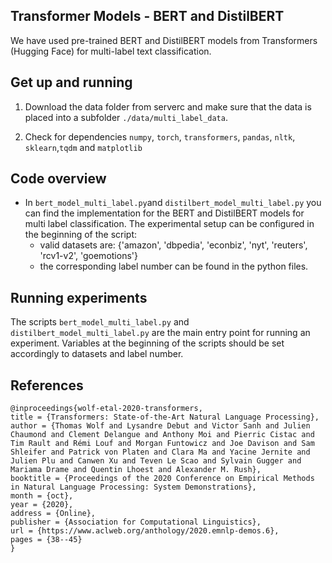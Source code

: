 ## Transformer Models - BERT and DistilBERT 

We have used pre-trained BERT and DistilBERT models from Transformers (Hugging Face) for multi-label text classification.

## Get up and running

1. Download the data folder from serverc and make sure that the data is placed into a subfolder `./data/multi_label_data`.

2. Check for dependencies `numpy`, `torch`, `transformers`, `pandas`, `nltk`, `sklearn`,`tqdm` and `matplotlib`


## Code overview

- In `bert_model_multi_label.py`and `distilbert_model_multi_label.py` you can find the implementation for the BERT and DistilBERT models for multi label classification.
  The experimental setup can be configured in the beginning of the script:
    - valid datasets are: {'amazon', 'dbpedia', 'econbiz', 'nyt', 'reuters', 'rcv1-v2', 'goemotions'}
    - the corresponding label number can be found in the python files.

## Running experiments

The scripts `bert_model_multi_label.py` and `distilbert_model_multi_label.py` are the main entry point for running an experiment. Variables at the beginning of the scripts should be set accordingly to datasets and label number.

## References

    @inproceedings{wolf-etal-2020-transformers,
    title = {Transformers: State-of-the-Art Natural Language Processing},
    author = {Thomas Wolf and Lysandre Debut and Victor Sanh and Julien Chaumond and Clement Delangue and Anthony Moi and Pierric Cistac and Tim Rault and Rémi Louf and Morgan Funtowicz and Joe Davison and Sam Shleifer and Patrick von Platen and Clara Ma and Yacine Jernite and Julien Plu and Canwen Xu and Teven Le Scao and Sylvain Gugger and Mariama Drame and Quentin Lhoest and Alexander M. Rush},
    booktitle = {Proceedings of the 2020 Conference on Empirical Methods in Natural Language Processing: System Demonstrations},
    month = {oct},
    year = {2020},
    address = {Online},
    publisher = {Association for Computational Linguistics},
    url = {https://www.aclweb.org/anthology/2020.emnlp-demos.6},
    pages = {38--45}
    }

